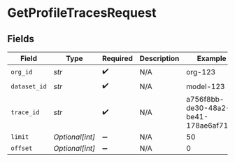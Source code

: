 # GetProfileTracesRequest


## Fields

| Field                                | Type                                 | Required                             | Description                          | Example                              |
| ------------------------------------ | ------------------------------------ | ------------------------------------ | ------------------------------------ | ------------------------------------ |
| `org_id`                             | *str*                                | :heavy_check_mark:                   | N/A                                  | org-123                              |
| `dataset_id`                         | *str*                                | :heavy_check_mark:                   | N/A                                  | model-123                            |
| `trace_id`                           | *str*                                | :heavy_check_mark:                   | N/A                                  | a756f8bb-de30-48a2-be41-178ae6af7100 |
| `limit`                              | *Optional[int]*                      | :heavy_minus_sign:                   | N/A                                  | 50                                   |
| `offset`                             | *Optional[int]*                      | :heavy_minus_sign:                   | N/A                                  | 0                                    |